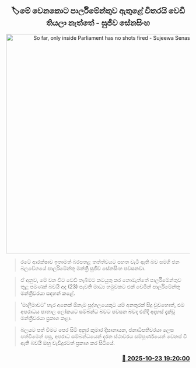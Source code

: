<p align='center'><b><h2 align='center' title='So far, only inside Parliament has no shots fired - Sujeewa Senasinghe'>🏷මේ වෙනකොට පාර්ලිමේන්තුව ඇතුළේ විතරයි වෙඩි තියලා නැත්තේ - සුජීව සේනසිංහ</h2></b></p>
<p align='center'><img src='https://helakuru.sgp1.cdn.digitaloceanspaces.com/esana/images/lib/sujeewa-sjb.jpg' width='600' alt='So far, only inside Parliament has no shots fired - Sujeewa Senasinghe'></p>

> රටේ ආරක්ෂාව ඉතාමත් බරපතළ තත්ත්වයට පහත වැටී ඇති බව සමගි ජන බලවේගයේ පාර්ලිමේන්තු මන්ත්‍රී සුජීව සේනසිංහ පවසනවා.

> ඒ අනුව, මේ වන විට වෙඩි තැබීමට කටයුතු කර නොමැත්තේ පාර්ලිමේන්තුව තුළ පමණක් බවයි අද (23) පැවති මාධ්‍ය හමුවකට එක් වෙමින් පාර්ලිමේන්තු මන්ත්‍රීවරයා සඳහන් කළේ.

> 'මාලිමාවට' හැර අනෙක් ඕනෑම පුද්ගලයෙකුට යම් අනතුරක් සිදු වුවහොත්, එම අපරාධය පාතාල ලෝකයට සම්බන්ධ බවට පවසන බවද එහිදී අදහස් දැක්වූ මන්ත්‍රීවරයා ප්‍රකාශ කළා.

> බලයට පත් වීමට පෙර සිටි අනුර කුමාර දිසානායක, ජනාධිපතිවරයා ලෙස පත්වීමෙන් පසු, අපරාධ සම්බන්ධයෙන් දරන ස්ථාවරය සම්පූර්ණයෙන් වෙනස් වී ඇති බවයි ඔහු වැඩිදුරටත් ප්‍රකාශ කර සිටියේ.



<h3 align='right'><a href='https://www.helakuru.lk/esana/p/114738/'>📅 2025-10-23 19:20:00</a></h3>
